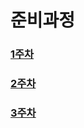 # 준비과정
### [1주차](https://github.com/k1msu2/iitp-ai-challenge/blob/master/IITP%20AI-%20Challenge%20-%2020200714.pdf)
### [2주차](https://github.com/k1msu2/iitp-ai-challenge/blob/master/IITP%20AI-%20Challenge%20-%2020200721.pdf)
### [3주차](https://github.com/k1msu2/iitp-ai-challenge/blob/master/IITP%20AI-%20Challenge%20-%2020200723.pdf)
